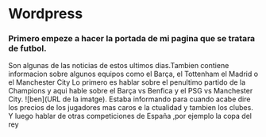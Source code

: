 # Wordpress
### Primero empeze a hacer la portada de mi pagina que se tratara de futbol. 

 Son algunas de las noticias de estos ultimos dias.Tambien contiene informacion sobre algunos equipos como el Barça, el Tottenham el Madrid o el Manchester City
Lo primero es hablar sobre el penultimo partido de la Champions y aqui hable sobre el Barça vs Benfica y el PSG vs Manchester City.
![ben](URL de la imatge).
Estaba informando para cuando acabe
dire los precios de los jugadores mas caros e la ctualidad y tambien los clubes. Y luego hablar de otras competiciones de España ,por ejemplo la copa del rey
